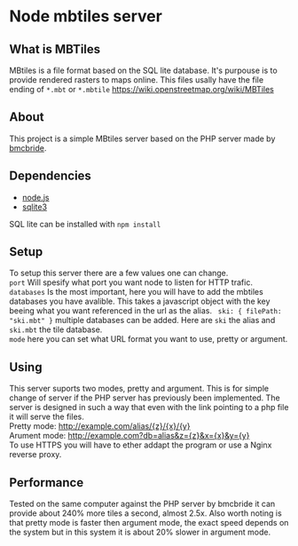 # Node mbtiles server
## What is MBTiles
MBtiles is a file format based on the SQL lite database. It's purpouse is to provide rendered rasters to maps online. This files usally have the file ending of `*.mbt` or `*.mbtile`
https://wiki.openstreetmap.org/wiki/MBTiles

## About
This project is a simple MBtiles server based on the PHP server made by [bmcbride](https://github.com/bmcbride/PHP-MBTiles-Server). 
## Dependencies
* [node.js](https://nodejs.org/en/)
* [sqlite3](https://www.npmjs.com/package/sqlite3)

SQL lite can be installed with `npm install`
## Setup 
To setup this server there are a few values one can change. \
`port` Will spesify what port you want node to listen for HTTP trafic. \
`databases` Is the most important, here you will have to add the mbtiles databases you have avalible. This takes a javascript object with the key beeing what you want referenced in the url as the alias. ``` ski: {
        filePath: "ski.mbt"
    }``` multiple databases can be added. Here are `ski` the alias and `ski.mbt` the tile database. \
`mode` here you can set what URL format you want to use, pretty or argument. 

## Using
This server suports two modes, pretty and argument. This is for simple change of server if the PHP server has previously been implemented. The server is designed in such a way that even with the link pointing to a php file it will serve the files. \
Pretty mode: http://example.com/alias/{z}/{x}/{y} \
Arument mode: http://example.com?db=alias&z={z}&x={x}&y={y} \
To use HTTPS you will have to ether addapt the program or use a Nginx reverse proxy. 
## Performance
Tested on the same computer against the PHP server by bmcbride it can provide about 240% more tiles a second, almost 2.5x. Also worth noting is that pretty mode is faster then argument mode, the exact speed depends on the system but in this system it is about 20% slower in argument mode. 